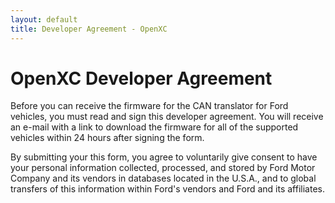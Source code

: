 ```yaml
---
layout: default
title: Developer Agreement - OpenXC
---
```


OpenXC Developer Agreement
========

Before you can receive the firmware for the CAN translator for Ford vehicles,
you must read and sign this developer agreement. You will receive an e-mail with
a link to download the firmware for all of the supported vehicles within 24
hours after signing the form.

By submitting your this form, you agree to voluntarily give consent to have your
personal information collected, processed, and stored by Ford Motor Company and
its vendors in databases located in the U.S.A., and to global transfers of this
information within Ford's vendors and Ford and its affiliates.

<script type='text/javascript' language='JavaScript' src='https://secure.echosign.com/public/widget?f=4UYKEJ2AXKXJ5K'></script>

